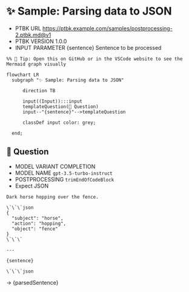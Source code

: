 # ✨ Sample: Parsing data to JSON

-   PTBK URL https://ptbk.example.com/samples/postprocessing-2.ptbk.md@v1
-   PTBK VERSION 1.0.0
-   INPUT  PARAMETER {sentence} Sentence to be processed

<!--Graph-->
<!-- ⚠️ WARNING: This section was auto-generated -->
```mermaid
%% 🔮 Tip: Open this on GitHub or in the VSCode website to see the Mermaid graph visually

flowchart LR
  subgraph "✨ Sample: Parsing data to JSON"

      direction TB

      input((Input)):::input
      templateQuestion(💬 Question)
      input--"{sentence}"-->templateQuestion

      classDef input color: grey;

  end;
```
<!--/Graph-->

## 💬 Question

-   MODEL VARIANT COMPLETION
-   MODEL NAME `gpt-3.5-turbo-instruct`
-   POSTPROCESSING `trimEndOfCodeBlock`
-   Expect JSON

```
Dark horse hopping over the fence.

\`\`\`json
{
  "subject": "horse",
  "action": "hopping",
  "object": "fence"
}
\`\`\`

---

{sentence}

\`\`\`json
```

-> {parsedSentence}
